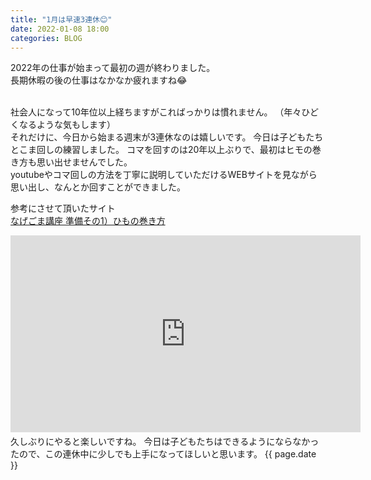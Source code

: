 ```yaml
---
title: "1月は早速3連休😊"
date: 2022-01-08 18:00
categories: BLOG
---  
```

2022年の仕事が始まって最初の週が終わりました。  
長期休暇の後の仕事はなかなか疲れますね😂  


<BR>
社会人になって10年位以上経ちますがこればっかりは慣れません。
（年々ひどくなるような気もします）  

<BR>
それだけに、今日から始まる週末が3連休なのは嬉しいです。  
今日は子どもたちとこま回しの練習しました。  
コマを回すのは20年以上ぶりで、最初はヒモの巻き方も思い出せませんでした。  

<BR>
youtubeやコマ回しの方法を丁寧に説明していただけるWEBサイトを見ながら思い出し、なんとか回すことができました。  

参考にさせて頂いたサイト  
[なげごま講座 準備その1）ひもの巻き方](http://spingear.jp/koma/2017/02/07/windup/)  
<iframe width="560" height="315" src="https://www.youtube.com/embed/Mtr4Pz9E0Eo" title="YouTube video player" frameborder="0" allow="accelerometer; autoplay; clipboard-write; encrypted-media; gyroscope; picture-in-picture" allowfullscreen></iframe>　　
<BR>
久しぶりにやると楽しいですね。  
今日は子どもたちはできるようにならなかったので、この連休中に少しでも上手になってほしいと思います。  
{{ page.date }}